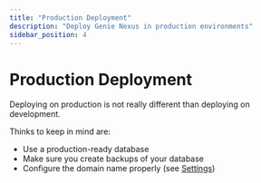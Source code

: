 ```yaml
---
title: "Production Deployment"
description: "Deploy Genie Nexus in production environments"
sidebar_position: 4
---
```


# Production Deployment

Deploying on production is not really different than deploying on development.

Thinks to keep in mind are:

- Use a production-ready database
- Make sure you create backups of your database
- Configure the domain name properly (see [Settings](/configuration/settings))
